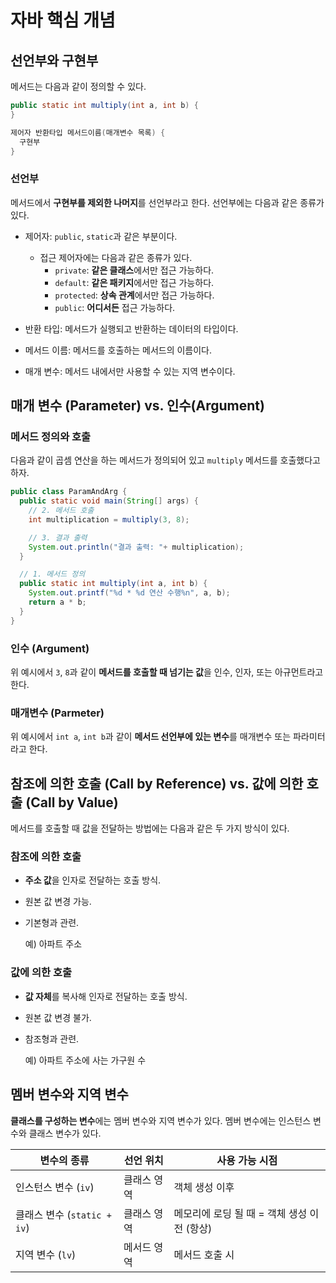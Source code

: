 # 자바 핵심 개념

## 선언부와 구현부

메서드는 다음과 같이 정의할 수 있다.

```java
public static int multiply(int a, int b) {
}

제어자 반환타입 메서드이름(매개변수 목록) {
  구현부
}
```

### 선언부

메서드에서 **구현부를 제외한 나머지**를 선언부라고 한다. 선언부에는 다음과 같은 종류가 있다.

- 제어자: `public`, `static`과 같은 부분이다.

  - 접근 제어자에는 다음과 같은 종류가 있다.
    - `private`: **같은 클래스**에서만 접근 가능하다.
    - `default`: **같은 패키지**에서만 접근 가능하다.
    - `protected`: **상속 관계**에서만 접근 가능하다.
    - `public`: **어디서든** 접근 가능하다.

- 반환 타입: 메서드가 실행되고 반환하는 데이터의 타입이다.

- 메서드 이름: 메서드를 호출하는 메서드의 이름이다.

- 매개 변수: 메서드 내에서만 사용할 수 있는 지역 변수이다.

## 매개 변수 (Parameter) vs. 인수(Argument)

### 메서드 정의와 호출

다음과 같이 곱셈 연산을 하는 메서드가 정의되어 있고 `multiply` 메서드를 호출했다고 하자.

```java
public class ParamAndArg {
  public static void main(String[] args) {
    // 2. 메서드 호출
    int multiplication = multiply(3, 8);

    // 3. 결과 출력
    System.out.println("결과 출력: "+ multiplication);
  }

  // 1. 메서드 정의
  public static int multiply(int a, int b) {
    System.out.printf("%d * %d 연산 수행%n", a, b);
    return a * b;
  }
}
```

### 인수 (Argument)

위 예시에서 `3`, `8`과 같이 **메서드를 호출할 때 넘기는 값**을 인수, 인자, 또는 아규먼트라고 한다.

### 매개변수 (Parmeter)

위 예시에서 `int a`, `int b`과 같이 **메서드 선언부에 있는 변수**를 매개변수 또는 파라미터라고 한다.

## 참조에 의한 호출 (Call by Reference) vs. 값에 의한 호출 (Call by Value)

메서드를 호출할 때 값을 전달하는 방법에는 다음과 같은 두 가지 방식이 있다.

### 참조에 의한 호출

- **주소 값**을 인자로 전달하는 호출 방식.

- 원본 값 변경 가능.

- 기본형과 관련.

  예) 아파트 주소

### 값에 의한 호출

- **값 자체**를 복사해 인자로 전달하는 호출 방식.
- 원본 값 변경 불가.
- 참조형과 관련.

  예) 아파트 주소에 사는 가구원 수

## 멤버 변수와 지역 변수

**클래스를 구성하는 변수**에는 멤버 변수와 지역 변수가 있다. 멤버 변수에는 인스턴스 변수와 클래스 변수가 있다.

| 변수의 종류                 | 선언 위치   | 사용 가능 시점                              |
| --------------------------- | ----------- | ------------------------------------------- |
| 인스턴스 변수 (`iv`)        | 클래스 영역 | 객체 생성 이후                              |
| 클래스 변수 (`static + iv`) | 클래스 영역 | 메모리에 로딩 될 때 = 객체 생성 이전 (항상) |
| 지역 변수 (`lv`)            | 메서드 영역 | 메서드 호출 시                              |
